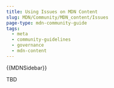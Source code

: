 ```yaml
---
title: Using Issues on MDN Content
slug: MDN/Community/MDN_content/Issues
page-type: mdn-community-guide
tags:
  - meta
  - community-guidelines
  - governance
  - mdn-content
---
```

{{MDNSidebar}}

TBD
